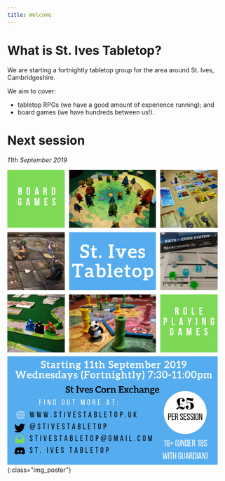 ```yaml
---
title: Welcome
---
```


# What is St. Ives Tabletop?

We are starting a fortnightly tabletop group for the area around St. Ives, Cambridgeshire.

We aim to cover:
* tabletop RPGs (we have a good amount of experience running); and 
* board games (we have hundreds between us!).

# Next session

*11th September 2019*

![Poster](images/Poster.png "Starting 11th September"){:class="img_poster"}
